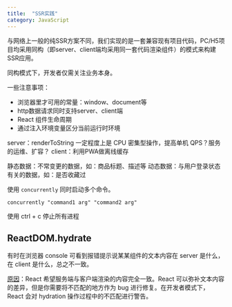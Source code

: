 ```yaml
---
title:  "SSR实践"
category: JavaScript
---
```

与网络上一般的纯SSR方案不同，我们实现的是一套兼容现有项目代码，PC/H5项目均采用同构（即server、client端均采用同一套代码渲染组件）的模式来构建SSR应用。

同构模式下，开发者仅需关注业务本身。

一些注意事项：
- 浏览器里才可用的常量：window、document等
- http数据请求同时支持server、client端
- React 组件生命周期
- 通过注入环境变量区分当前运行时环境

server：renderToString 一定程度上是 CPU 密集型操作，提高单机 QPS？服务的运维、扩容？
client：利用PWA做离线缓存

静态数据：不常变更的数据，如：商品标题、描述等
动态数据：与用户登录状态有关的数据，如：是否收藏过

使用 `concurrently` 同时启动多个命令。

	concurrently "command1 arg" "command2 arg"

使用 ctrl + c 停止所有进程

## ReactDOM.hydrate

有时在浏览器 console 可看到报错提示说某某组件的文本内容在 server 是什么，在 client 是什么，总之不一致。

[原因](https://zh-hans.reactjs.org/docs/react-dom.html#hydrate)：React 希望服务端与客户端渲染的内容完全一致。React 可以弥补文本内容的差异，但是你需要将不匹配的地方作为 bug 进行修复。在开发者模式下，React 会对 hydration 操作过程中的不匹配进行警告。